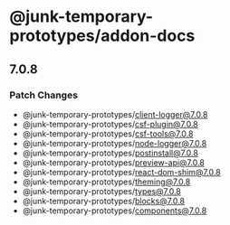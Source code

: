 # @junk-temporary-prototypes/addon-docs

## 7.0.8

### Patch Changes

- @junk-temporary-prototypes/client-logger@7.0.8
- @junk-temporary-prototypes/csf-plugin@7.0.8
- @junk-temporary-prototypes/csf-tools@7.0.8
- @junk-temporary-prototypes/node-logger@7.0.8
- @junk-temporary-prototypes/postinstall@7.0.8
- @junk-temporary-prototypes/preview-api@7.0.8
- @junk-temporary-prototypes/react-dom-shim@7.0.8
- @junk-temporary-prototypes/theming@7.0.8
- @junk-temporary-prototypes/types@7.0.8
- @junk-temporary-prototypes/blocks@7.0.8
- @junk-temporary-prototypes/components@7.0.8
